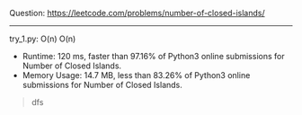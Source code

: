 Question: https://leetcode.com/problems/number-of-closed-islands/

---

try_1.py: O(n) O(n)

* Runtime: 120 ms, faster than 97.16% of Python3 online submissions for Number of Closed Islands.
* Memory Usage: 14.7 MB, less than 83.26% of Python3 online submissions for Number of Closed Islands.

> dfs